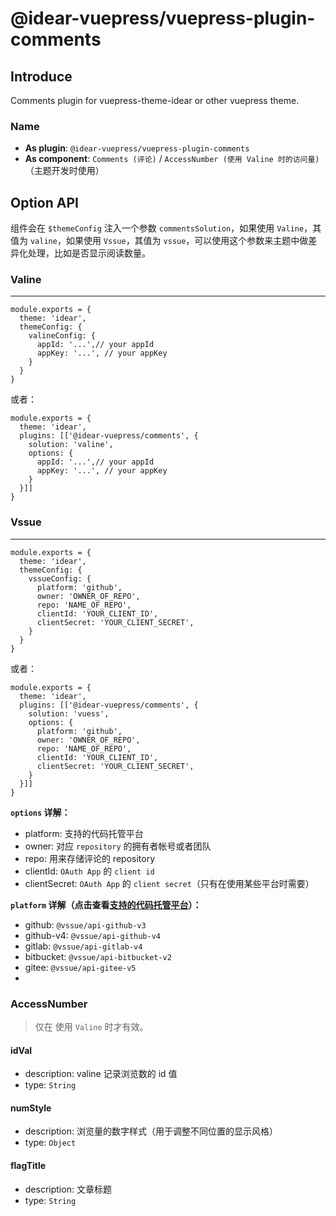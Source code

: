 # @idear-vuepress/vuepress-plugin-comments

## Introduce

Comments plugin for vuepress-theme-idear or other vuepress theme.

### Name

- **As plugin**: `@idear-vuepress/vuepress-plugin-comments`
- **As component**: `Comments (评论)` / `AccessNumber (使用 Valine 时的访问量)`（主题开发时使用）

## Option API

组件会在 `$themeConfig` 注入一个参数 `commentsSolution`，如果使用 `Valine`，其值为 `valine`，如果使用 `Vssue`，其值为 `vssue`，可以使用这个参数来主题中做差异化处理，比如是否显示阅读数量。

### Valine

---

```javscript
module.exports = {
  theme: 'idear',
  themeConfig: {
    valineConfig: {
      appId: '...',// your appId
      appKey: '...', // your appKey
    }
  }  
}
```

或者：

```javscript
module.exports = {
  theme: 'idear',
  plugins: [['@idear-vuepress/comments', {
    solution: 'valine',
    options: {
      appId: '...',// your appId
      appKey: '...', // your appKey
    }
  }]] 
}
```

### Vssue

---

```javscript
module.exports = {
  theme: 'idear',
  themeConfig: {
    vssueConfig: {
      platform: 'github',
      owner: 'OWNER_OF_REPO',
      repo: 'NAME_OF_REPO',
      clientId: 'YOUR_CLIENT_ID',
      clientSecret: 'YOUR_CLIENT_SECRET',
    }
  }  
}
```

或者：

```javscript
module.exports = {
  theme: 'idear',
  plugins: [['@idear-vuepress/comments', {
    solution: 'vuess',
    options: {
      platform: 'github',
      owner: 'OWNER_OF_REPO',
      repo: 'NAME_OF_REPO',
      clientId: 'YOUR_CLIENT_ID',
      clientSecret: 'YOUR_CLIENT_SECRET',
    }
  }]] 
}
```

**`options` 详解：**
- platform: 支持的代码托管平台
- owner: 对应 `repository` 的拥有者帐号或者团队
- repo: 用来存储评论的 repository
- clientId: `OAuth App` 的 `client id`
- clientSecret: `OAuth App` 的 `client secret`（只有在使用某些平台时需要）

**`platform` 详解（点击查看[支持的代码托管平台](https://vssue.js.org/zh/guide/supported-platforms.html)）：**
- github: `@vssue/api-github-v3`
- github-v4: `@vssue/api-github-v4`
- gitlab: `@vssue/api-gitlab-v4`
- bitbucket: `@vssue/api-bitbucket-v2`
- gitee: `@vssue/api-gitee-v5`
- 

### AccessNumber

> 仅在 使用 `Valine` 时才有效。


#### idVal

- description: valine 记录浏览数的 id 值
- type: `String`

#### numStyle

- description: 浏览量的数字样式（用于调整不同位置的显示风格）
- type: `Object`

#### flagTitle

- description: 文章标题
- type: `String`

